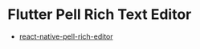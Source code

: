 # Flutter Pell Rich Text Editor



* [react-native-pell-rich-editor](https://github.com/wxik/react-native-pell-rich-editor)